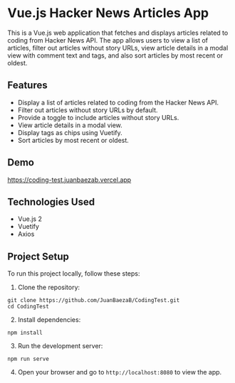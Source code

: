 # Vue.js Hacker News Articles App

This is a Vue.js web application that fetches and displays articles related to coding from Hacker News API. The app allows users to view a list of articles, filter out articles without story URLs, view article details in a modal view with comment text and tags, and also sort articles by most recent or oldest.

## Features

- Display a list of articles related to coding from the Hacker News API.
- Filter out articles without story URLs by default.
- Provide a toggle to include articles without story URLs.
- View article details in a modal view.
- Display tags as chips using Vuetify.
- Sort articles by most recent or oldest.

## Demo

https://coding-test.juanbaezab.vercel.app


## Technologies Used

- Vue.js 2
- Vuetify
- Axios

## Project Setup

To run this project locally, follow these steps:

1. Clone the repository:

```
git clone https://github.com/JuanBaezaB/CodingTest.git
cd CodingTest
```

2. Install dependencies:

```
npm install
```

3. Run the development server:

```
npm run serve
```

4. Open your browser and go to `http://localhost:8080` to view the app.
